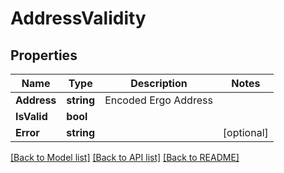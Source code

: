 # AddressValidity

## Properties

Name | Type | Description | Notes
------------ | ------------- | ------------- | -------------
**Address** | **string** | Encoded Ergo Address | 
**IsValid** | **bool** |  | 
**Error** | **string** |  | [optional] 

[[Back to Model list]](../README.md#documentation-for-models) [[Back to API list]](../README.md#documentation-for-api-endpoints) [[Back to README]](../README.md)


